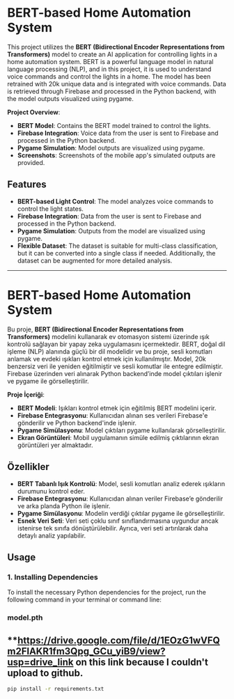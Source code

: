 # BERT-based Home Automation System

This project utilizes the **BERT (Bidirectional Encoder Representations from Transformers)** model to create an AI application for controlling lights in a home automation system. 
BERT is a powerful language model in natural language processing (NLP), and in this project, it is used to understand voice commands and control the lights in a home. 
The model has been retrained with 20k unique data and is integrated with voice commands. 
Data is retrieved through Firebase and processed in the Python backend, with the model outputs visualized using pygame.

**Project Overview**:
- **BERT Model**: Contains the BERT model trained to control the lights.
- **Firebase Integration**: Voice data from the user is sent to Firebase and processed in the Python backend.
- **Pygame Simulation**: Model outputs are visualized using pygame.
- **Screenshots**: Screenshots of the mobile app's simulated outputs are provided.

## Features
- **BERT-based Light Control**: The model analyzes voice commands to control the light states.
- **Firebase Integration**: Data from the user is sent to Firebase and processed in the Python backend.
- **Pygame Simulation**: Outputs from the model are visualized using pygame.
- **Flexible Dataset**: The dataset is suitable for multi-class classification, but it can be converted into a single class if needed. Additionally, the dataset can be augmented for more detailed analysis.


-----------------------------------------------------------------------------------------------------------------------------------------------
# BERT-based Home Automation System
Bu proje, **BERT (Bidirectional Encoder Representations from Transformers)** 
modelini kullanarak ev otomasyon sistemi üzerinde ışık kontrolü sağlayan bir yapay zeka uygulamasını içermektedir. 
BERT, doğal dil işleme (NLP) alanında güçlü bir dil modelidir ve bu proje, sesli komutları anlamak ve evdeki ışıkları kontrol etmek için kullanılmıştır. 
Model, 20k benzersiz veri ile yeniden eğitilmiştir ve sesli komutlar ile entegre edilmiştir. 
Firebase üzerinden veri alınarak Python backend’inde model çıktıları işlenir ve pygame ile görselleştirilir.

**Proje İçeriği**:
- **BERT Modeli**: Işıkları kontrol etmek için eğitilmiş BERT modelini içerir.
- **Firebase Entegrasyonu**: Kullanıcıdan alınan ses verileri Firebase'e gönderilir ve Python backend'inde işlenir.
- **Pygame Simülasyonu**: Model çıktıları pygame kullanılarak görselleştirilir.
- **Ekran Görüntüleri**: Mobil uygulamanın simüle edilmiş çıktılarının ekran görüntüleri yer almaktadır.

## Özellikler
- **BERT Tabanlı Işık Kontrolü**: Model, sesli komutları analiz ederek ışıkların durumunu kontrol eder.
- **Firebase Entegrasyonu**: Kullanıcıdan alınan veriler Firebase’e gönderilir ve arka planda Python ile işlenir.
- **Pygame Simülasyonu**: Modelin verdiği çıktılar pygame ile görselleştirilir.
- **Esnek Veri Seti**: Veri seti çoklu sınıf sınıflandırmasına uygundur ancak istenirse tek sınıfa dönüştürülebilir. Ayrıca, veri seti artırılarak daha detaylı analiz yapılabilir.


## Usage
### **1. Installing Dependencies**
To install the necessary Python dependencies for the project, run the following command in your terminal or command line:


### model.pth

**https://drive.google.com/file/d/1EOzG1wVFQm2FlAKR1fm3Qpg_GCu_yiB9/view?usp=drive_link on this link because I couldn't upload to github.
--------------------------------------------------------------------------------------------------------------------------------------------

```bash
pip install -r requirements.txt


